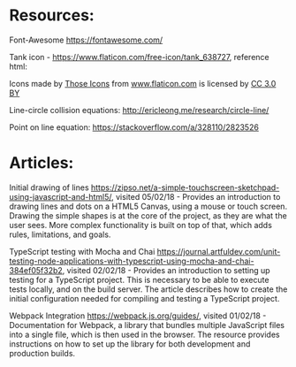 # Resources:

Font-Awesome https://fontawesome.com/

Tank icon - https://www.flaticon.com/free-icon/tank_638727, reference html:
<div>Icons made by <a href="https://www.flaticon.com/authors/those-icons" title="Those Icons">Those Icons</a> from <a href="https://www.flaticon.com/" title="Flaticon">www.flaticon.com</a> is licensed by <a href="http://creativecommons.org/licenses/by/3.0/" title="Creative Commons BY 3.0" target="_blank">CC 3.0 BY</a></div>

Line-circle collision equations:
    http://ericleong.me/research/circle-line/

Point on line equation:
    https://stackoverflow.com/a/328110/2823526

# Articles:
Initial drawing of lines https://zipso.net/a-simple-touchscreen-sketchpad-using-javascript-and-html5/, visited 05/02/18
    - Provides an introduction to drawing lines and dots on a HTML5 Canvas, using a mouse or touch screen. Drawing the simple shapes is at the core of the project, as they are what the user sees. More complex functionality is built on top of that, which adds rules, limitations, and goals.
    
TypeScript testing with Mocha and Chai https://journal.artfuldev.com/unit-testing-node-applications-with-typescript-using-mocha-and-chai-384ef05f32b2, visited 02/02/18
    - Provides an introduction to setting up testing for a TypeScript project. This is necessary to be able to execute tests locally, and on the build server. The article describes how to create the initial configuration needed for compiling and testing a TypeScript project.
    
Webpack Integration https://webpack.js.org/guides/, visited 01/02/18
    - Documentation for Webpack, a library that bundles multiple JavaScript files into a single file, which is then used in the browser. The resource provides instructions on how to set up the library for both development and production builds.



